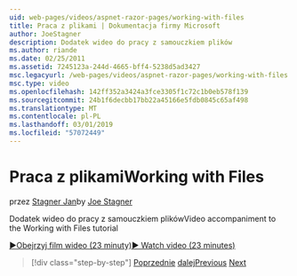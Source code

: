 ```yaml
---
uid: web-pages/videos/aspnet-razor-pages/working-with-files
title: Praca z plikami | Dokumentacja firmy Microsoft
author: JoeStagner
description: Dodatek wideo do pracy z samouczkiem plików
ms.author: riande
ms.date: 02/25/2011
ms.assetid: 7245123a-244d-4665-bff4-5238d5ad3427
msc.legacyurl: /web-pages/videos/aspnet-razor-pages/working-with-files
msc.type: video
ms.openlocfilehash: 142ff352a3424a3fce3305f1c72c1b0eb578f139
ms.sourcegitcommit: 24b1f6decbb17bb22a45166e5fdb0845c65af498
ms.translationtype: MT
ms.contentlocale: pl-PL
ms.lasthandoff: 03/01/2019
ms.locfileid: "57072449"
---
```

<a name="working-with-files"></a><span data-ttu-id="91176-103">Praca z plikami</span><span class="sxs-lookup"><span data-stu-id="91176-103">Working with Files</span></span>
====================
<span data-ttu-id="91176-104">przez [Stagner Jan](https://github.com/JoeStagner)</span><span class="sxs-lookup"><span data-stu-id="91176-104">by [Joe Stagner](https://github.com/JoeStagner)</span></span>

<span data-ttu-id="91176-105">Dodatek wideo do pracy z samouczkiem plików</span><span class="sxs-lookup"><span data-stu-id="91176-105">Video accompaniment to the Working with Files tutorial</span></span>

[<span data-ttu-id="91176-106">&#9654;Obejrzyj film wideo (23 minuty)</span><span class="sxs-lookup"><span data-stu-id="91176-106">&#9654; Watch video (23 minutes)</span></span>](https://channel9.msdn.com/Blogs/ASP-NET-Site-Videos/working-with-files)

> [!div class="step-by-step"]
> <span data-ttu-id="91176-107">[Poprzednie](displaying-data-in-a-chart-part-2.md)
> [dalej](working-with-images.md)</span><span class="sxs-lookup"><span data-stu-id="91176-107">[Previous](displaying-data-in-a-chart-part-2.md)
[Next](working-with-images.md)</span></span>
